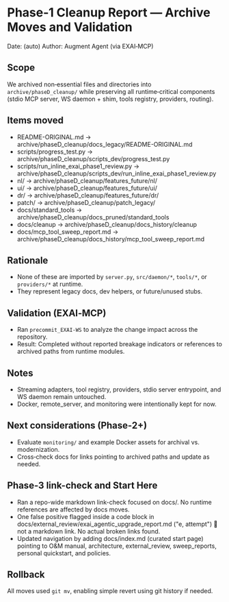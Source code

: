 # Phase‑1 Cleanup Report — Archive Moves and Validation

Date: (auto)
Author: Augment Agent (via EXAI‑MCP)

## Scope
We archived non‑essential files and directories into `archive/phaseD_cleanup/` while preserving all runtime‑critical components (stdio MCP server, WS daemon + shim, tools registry, providers, routing).

## Items moved
- README-ORIGINAL.md → archive/phaseD_cleanup/docs_legacy/README-ORIGINAL.md
- scripts/progress_test.py → archive/phaseD_cleanup/scripts_dev/progress_test.py
- scripts/run_inline_exai_phase1_review.py → archive/phaseD_cleanup/scripts_dev/run_inline_exai_phase1_review.py
- nl/ → archive/phaseD_cleanup/features_future/nl/
- ui/ → archive/phaseD_cleanup/features_future/ui/
- dr/ → archive/phaseD_cleanup/features_future/dr/
- patch/ → archive/phaseD_cleanup/patch_legacy/
- docs/standard_tools → archive/phaseD_cleanup/docs_pruned/standard_tools
- docs/cleanup → archive/phaseD_cleanup/docs_history/cleanup
- docs/mcp_tool_sweep_report.md → archive/phaseD_cleanup/docs_history/mcp_tool_sweep_report.md

## Rationale
- None of these are imported by `server.py`, `src/daemon/*`, `tools/*`, or `providers/*` at runtime.
- They represent legacy docs, dev helpers, or future/unused stubs.

## Validation (EXAI‑MCP)
- Ran `precommit_EXAI‑WS` to analyze the change impact across the repository.
- Result: Completed without reported breakage indicators or references to archived paths from runtime modules.

## Notes
- Streaming adapters, tool registry, providers, stdio server entrypoint, and WS daemon remain untouched.
- Docker, remote_server, and monitoring were intentionally kept for now.

## Next considerations (Phase‑2+)
- Evaluate `monitoring/` and example Docker assets for archival vs. modernization.
- Cross‑check docs for links pointing to archived paths and update as needed.

## Phase-3 link-check and Start Here
- Ran a repo-wide markdown link-check focused on docs/. No runtime references are affected by docs moves.
- One false positive flagged inside a code block in docs/external_review/exai_agentic_upgrade_report.md ("e, attempt")  not a markdown link. No actual broken links found.
- Updated navigation by adding docs/index.md (curated start page) pointing to O&M manual, architecture, external_review, sweep_reports, personal quickstart, and policies.

## Rollback
All moves used `git mv`, enabling simple revert using git history if needed.

